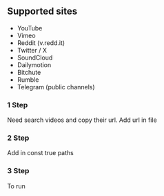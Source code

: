 ## Supported sites
- YouTube  
- Vimeo  
- Reddit (v.redd.it)  
- Twitter / X  
- SoundCloud  
- Dailymotion  
- Bitchute  
- Rumble  
- Telegram (public channels)



### 1 Step
Need search videos and copy their url.
Add url in file

### 2 Step
Add in const true paths

### 3 Step
To run
